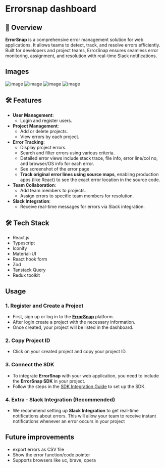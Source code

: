 # Errorsnap dashboard
## 🚀 Overview  
**ErrorSnap** is a comprehensive error management solution for web applications. It allows teams to detect, track, and resolve errors efficiently. Built for developers and project teams, ErrorSnap ensures seamless error monitoring, assignment, and resolution with real-time Slack notifications. 

## Images
![image](https://github.com/user-attachments/assets/00bb2b92-3c06-44c7-ae60-26bb6c3c1758)
![image](https://github.com/user-attachments/assets/5b745080-dddb-4cf9-b457-e8b81dcef9a7)
![image](https://github.com/user-attachments/assets/c9ca9498-3b68-4eed-95ca-606fb00879cf)
![image](https://github.com/user-attachments/assets/6e0ab621-1d0a-4495-a1cc-c3055627aaf7)


## 🛠️ Features  
- **User Management**:  
  - Login and register users.  
- **Project Management**:  
  - Add or delete projects.  
  - View errors by each project.
- **Error Tracking**:  
  - Display project errors.
  - Search and filter errors using various criteria.  
  - Detailed error views include stack trace, file info, error line/col no, and browser/OS info for each error.
  - See screenshot of the error page
  - **Track original error lines using source maps**, enabling production apps (like React) to see the exact error location in the source code.
- **Team Collaboration**:  
  - Add team members to projects.  
  - Assign errors to specific team members for resolution.  
- **Slack Integration**:
  - Receive real-time messages for errors via Slack integration.

## 🛠️ Tech Stack
- React.js
- Typescript
- Iconify
- Material-UI
- React hook form
- Zod
- Tanstack Query
- Redux toolkit

## Usage
### 1. **Register and Create a Project**
   - First, sign up or log in to the [**ErrorSnap**](https://errorsnap.netlify.app) platform.
   - After login create a project with the necessary information.
   - Once created, your project will be listed in the dashboard.

### 2. **Copy Project ID**
   - Click on your created project and copy your project ID.

### 3. **Connect the SDK**
   - To integrate **ErrorSnap** with your web application, you need to include the **ErrorSnap SDK** in your project.
   - Follow the steps in the [SDK Integration Guide](https://github.com/asifurrahaman754/error-snap/blob/main/sdk/README.md) to set up the SDK.

### 4. **Extra - Slack Integration (Recommended)**
   - We recommend setting up **Slack Integration** to get real-time notifications about errors. This will allow your team to receive instant notifications whenever an error occurs in your project


## Future improvements
- export errors as CSV file
- Show the error function/code pointer
- Supports browsers like uc, brave, opera
